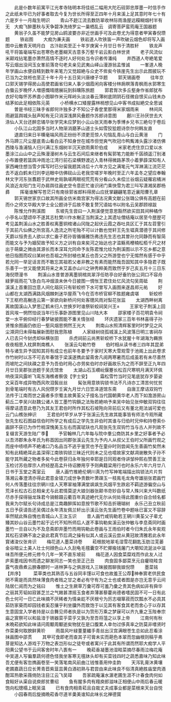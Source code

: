 <!-- { "loadSidebar": true } -->
　　此是仆数年前寓平江光孝寺陆明本将佳纸二幅用大陀石砚郭忠厚墨一时信手作之此纸未毕已为好事者取去今复为世长所得至正四年十月来溪上足其意时年七十有六是岁十一月哉生明识
　　青山不趂江流去数防翠收林际雨渔屋远糢糊烟村半有无　大痴飞醉墨秋与天争碧净洗绮罗尘一巢栖乱云　调寄菩萨蛮筠庵王国器题
　　黄翁子久虽不能梦见房山鸥波要亦非近世画手可及此卷尤为得意者甲寅春倪瓒题
　　铁岩图
　　大痴为亷夫画
　　铁岩道人吹铁笛一声吹破云烟色却将写入画图中云散青天明月白　古汴赵奕至正十年岁庚寅十月廿日书于清胜轩
　　铁龙声吼干将笛毫端写出苍寒色老墨糊天古意多万壑千岩云影白林世贤
　　老子风流似米颠戏拈笔墨亦萧然高情不逐时人好何处当令识者传潘纯
　　井西道人夸絶笔爱写云烟出没间玉女峯前落竒句老夫亲见武夷山峄山漫游翁孟惟诚
　　一峯道人晚年学画山水便自精到数年来笔力又觉超絶与众史不侔矣今铁崖先生出示此图披玩不已当为之敛袵也至正十年十月十五日吴兴唐棣子华题
　　郭天锡画卷
　　往年京口郭天锡学得房山高使君画省归来人事少烟霞闲向客楼分林扄暝落青枫雨水郭寒生白蜃云岁晚怀人増感慨晴牕展玩到斜曛陈旅题
　　郭君胷次多丘壑身作省郎犹布衣好句每怀苏养直小图聊作米元晖岭头淡淡春云薄树底阴阴石径微自恨买山钱未办结茅如此足相依陈元英
　　小桥横水口矮屋露林梢想见山中客书成拟絶交全思诚
　　曽是书经三昧手省郎何许独多才不知公子香奁里那得米家烟雨来
　　林间风雨避篮舆城头鼔声知有无只消深浅屏风叠题作苏郎诗意图
　　鄜川王孙厌世去大涤仙人天台还醉恋璚华张学究未应梦到小云山张天雨奉为季博乡兄书三絶句于卷后
　　小队江山北固多当时人物渐消磨茅山道士头如雪狡狯题诗奈尔何韩友直
　　退直归来日半曛毫端风雨正纷纷不须更觅惊人句恼乱青山与白云黄溍
　　门外马蹄三尺尘屋底青山看白云不知身世在城市但觉爽气吹冠巾鸭觜滩头露沙渚仿佛西陵与渔浦恼人归兴满江东烟树半沉天欲雨黄玠伯成
　　米家老虎住京口爱以水墨涂江山山中之云殊漫漫树木与云生石间后来继者有髯郭笔力能断千孱顔遥汀别渚小布置便若篮舆冲雨沧江湾行前石梁横野渡近入青林得微路茅茨小着萝薜深知有人家西崦住想当雪夕挥写时已分留我题其诗后十六年方见之满笔元气浑淋漓江流茫茫去不返白鹤未归刘李远眼中彷佛砚山云老我空嗟岁年晚时至正六年孟冬之望应奉翰林文字河东张翥题于武林史局孰嗟两眼视荒荒有分看山久未偿兰谷烟云疑雁宕橘洲风浪近龙阳门生可办肩舆往画史空令意匠忙谁识闭门乘快雪为君三呌写潇湘吴郡杨彞
　　挥毫谁解写苍茫只有南徐郭省郎料得房山应抚掌翩翩笔意近襄阳曹孔章
　　郭天锡世家京口故其所画全仿米南宫家为得法况黄文献公张璐公俱有高题在前而仆之师文华殿大学士全公题诗于后故不敢复赘冗语姑书以附名云吴郡顾禄跋
　　陈惟允作荆溪图
　　东坡先生尝曰一入荆溪便觉意思豁然欲买田其间种橘作小亭名以楚颂卒不遂其志杜樊川作水榭正当荆溪之上其遗址僧结庵以居至今歴歴可考见盖荆溪山水之胜善权离墨铜棺诸山冈陇之起伏云霞之吞吐具区汇于其左苕霅引于其前凡仙佛之所宫高人逸流之所宅殆不可以计数也觉轩王先生韫真潜德于其间修天爵以恒贵去人欲以求仁垂子若孙皆循循雅饬弗违先生志也其曽孙允同静而有智简而能文与予为姻契故予知义方之训有自来矣河之始达也才滥觞焉楩楠松栢千尺之材出于萌蘖之微由其源长而本深耳允同命予友陈君惟允绘为荆溪图以示不忘乡都之意他日指图而叹曰某树也吾祖之所封植也某丘也吾父之所游登也宁无惕然有感于中乎若允同一举足话言而不敢忘其祖若父者非教之有素而能然哉吾固知其中多隐君子既乐善于一世又能使其将来之未艾盖亦山川之钟秀粹美而致然乎岁己亥五月十三日东海倪瓒漫书
　　荆溪山水昔曽游离墨铜棺岚翠浮任昉亭台好垂钓张公洞口不容舟緑萝摇雨花飞急白鸟冲烟浪未休今日披图一惆怅王君住处忆风流勾吴周砥
　　荆溪溪上首重回岂意人间化刼灰只有斩蛟桥下水可曽写入画图来遂昌郑元祐
　　好山都在太湖西满路风烟棘刺迷华屋燕飞今在否市桥官柳不胜题雍虞堪
　　斩蛟桥下王枢府高榭连云第一家欲向新桥问何处客牕风雨对梨花张监
　　太湖西畔树离离故国溪山入梦思辽鹤未归人世换岁时谁祭斩蛟祠吴兴王
　　王家宅子荆溪上回首风埃一惘然怕说当年行乐事卧游图里见山川陆大本
　　邵家楼子百花明袁令祠堂一水平俯仰经行春梦破披图能不重关情张经
　　环庆遗家三百年书林喜得子孙贤惟余图画仍依旧一壑风烟思惘然王光大
　　荆南山水照清辉客里时时梦见之风尘澒洞归未得每展新图慰我思陈植
　　人家緑树绕孤城溪上风波落日明三害祠存人已去只今豺虎却纵横张田
　　杀虎祠前云尚黒斩蛟桥下水犹腥十年湖海为羇旅夜夜相思入枕屏荆南樵人
　　张溪云勾勒竹卷
　　伯时相从读书者三四年其昆弟特与诸生异予固知其将有成立也前年冬要予于家时天寒大雪观雪于池阁上出此卷求作竹树时以冻不可去年春馆于梁溪遂擕此留斋舍凡阅两寒暑而后成虽若有未尽善然而坡陀之间扶疎之意予为吾伯时用心亦劳矣伯时亦好画故乐为之而不辞至正九年四月廿日吴郡张逊题于吴氏馆舍
　　太湖山石玉巑岏偃蹇长松百尺寒明月满天环佩响夜深风露听飞鸾东海樵者察伋【字士安】
　　霜松雪竹当时见笔底犹存岁晏姿文采百年成异物西风吹泪鬓丝丝
　　髯张用意铁钩锁书法不凡诗亦工清苦何忧贫到骨笔端时有古人风倪瓒岁壬寅九月廿六日笠泽道馆东斋
　　自唐王摩诘双钩竹法传于江南而世之画者多宗蜀主故黄荃父子擅名当代国朝黄华老人而下如澹游房山蓟丘二李吴兴赵魏公诸人皆工墨竹钩鎻之法殆若絶响予来吴中始见张仲敏双钩往往得摩诘遗意此卷乃为其友王君伯时所作其松石坡陁向背前后又有董北苑法诚可爱也云门山樵张绅识
　　王君伯时早岁从学于张溪云先生故其能事皆有师法今观所藏张先生松石图益信伯时所学之有成后之学先生非伯时其谁与归伯时兄仲和持卷索仆画辞不获已为作竹梢深愧美玉左右而寘珷玞也凡观张先生双钩竹当与古人并列故不复缀言天游生陆广季
　　予官翰林几六年每与院中羣公商防其乡里之好事者予必以吾沛郡朱永年氏为称首因出同郡张溪云先生为予内人从叔父王伯时父所画竹观之而座中啧啧声不絶诸口乃名品当不逃乎鉴赏也予在童丱时则尝闻先生善画竹矣然未知有此精絶耳此盖深得江南铁钩锁三昧近代则未之见也噫故家文献凋谢散失子孙不能守其所藏之物者多矣今此卷获归永年独何幸耶是日同观者侍讲邹仲熙右赞善王汝玉检讨苏伯厚宗人府经歴高孟升待诏滕用亨予则典籍梁用行也时永乐六年六月廿八日书于玉堂之斋室云
　　唐人画竹推絶伦辋川真为竹写神笔端描出钩锁法片片剪落湘云春澄清亦得此君意金错刀成世争贵数叶萧疎玉一枝鳯毛龙角夸雄丽张君画竹何人传落墨往往宗辋川佳人天寒翠袖薄满堂飒飒生风烟平生跌宕不羁迹游徧空山与荒泽长松古石总相亲尤与此君情莫逆大娘剑器张颠书竒妙自与常人殊兴来大呌数纸尽赤手探得骊龙珠君今骑鲸蹑云衢百年真迹絶代无尔从何处得此图重价自合倾名都我来为尔赋长句诗成总是江南趣醉挥如意按节歌不知击折珊瑚树　永乐己丑立秋前五日予获请告还吴偶过永年清友佩兰轩出示溪云张先生画竹卷中题咏已富又不容辞率然赋此殊自愧也青城山人王汝玉识
　　昔人画竹咸钩勒若王辋川黄荃父子辈尤臻其妙山谷云墨竹起于近代不知所师后人遂不事钩勒矣溪云张仲敏与李息斋同时画墨竹一旦自以为不及息斋即弃墨竹而用钩勒此卷画与王雨伯时者今归朱氏永年矣观其松石坚确不渝之姿此君真节后凋之操有似其人或云溪云尝从黄冠故清雅若此永年寳诸浚仪张肯识
　　梅花道人墨菜诗卷
　　菘根脱地翠毛湿雪花翻匙玉肪泣芜蒌金谷暗尘土美人壮士何顔色山人久刮龟毛氊囊空不贮揶揄钱屠门大嚼知流涎淡中滋味吾所便元修元修今几年一笑不直东坡前
　　梅花道人因食菜糜戏而作此友人过庐索墨戏因书而遗之聊发同志一笑也至正己丑
　　肉食固多鄙菜烹元自癯晓畦含露气夜鼎煮云腴春醪时一进林笋与之俱游戏入三昧披图聊我娱倪瓒
　　墨菜铭【并序】
　　菜草类也其熟否与五谷同丰馑以可食也故羞王公荐神奉賔老供民食罔不需是而具然味薄食肉者贱之甘之者必有守有为之士也或者图是亦岂无意乎云间陆居仁阅而为之铭曰
　　惟土之生厥草万彚可荐可羞乃彚之贵其色病如非有舜华之丽其芳韬如寂甚芝兰之气媺甚漂摇玉食者弃薄甚藜藿尚德者嗜民固不可一日有此色士何可一日亡此味摘不厌稀者为情亲龁不厌根兮为厉志啜箪菽而饮瓢水不必具其茹防家葵而却园钱者奚忍攘乎利坐牖外而致饱于以见其有客食其老而舍心于以存其生意固宜入学者持是以合舞见师者执是以为贽形万乘之梦寐可以齐九重之玉陛奉宗庙之賔祭可以和盐湆于铏器菜乎菜乎又孰为至吾将菹之以享上帝
　　江南何有秋末晩菘欲知此味请问周颙周颙逝矣物犹在是口腹累人幸勿过侈真率之防莫非嗜贤时作菜羮何取腴鲜黄玠
　　雨苗风叶緑蕫蕫纎手青丝出汉宫满眼苍生总如此忍看涂抹画图中邵贯
　　其甲可食即老而查其子可膏未实而葩色本翠而忽幽根则稿乎弗芽是知达人游戏于万物之表岂形似之徒夸或者寓兴于此其有所谓而然耶大痴学人平阳黄公望书于云间客舍时年八袠有一
　　晚菘香凝墨池湿畦菜摘尽春雨泣梅花庵中吴道人写徧羣蔬何德色怪我坐客寒无氊牀头却有买菜钱四时之蔬悉嘉味乃知此味吾尤便有客忽擕画卷至一笑落笔南风前曲江钱惟善用仲圭韵
　　天泻乳膏沐黄壤老圃嘉蔬日应长菁青苣紫韮茁黄白酒初熟与君尝由来此味良不俗清真絶胜庙堂肉酒酣耳热歌采薇倚防注目江云飞吴璋
　　吾家疏庵瀼水濵老圃生涯不计春食肉何如食鲑好从渠自说庾郎贫曹绍
　　鱼有腥多肉有羶庾郎滋味正相便山中雨后春云暖饱向松牕榻上眠吴温
　　已有食肉相青菘且自栽丈夫成事业都是菜根来天台自悦
　　小园春雨后旋摘晩菘香尽道羊羮美谁知此味长北禅德寳
